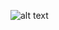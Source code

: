![alt text](https://res.cloudinary.com/rafael1993x/image/upload/v1643557544/frontend-technologies-github/techs_l1ylsx.png "Title")
